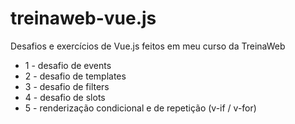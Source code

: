 # treinaweb-vue.js

Desafios e exercícios de Vue.js feitos em meu curso da TreinaWeb

 - 1 - desafio de events
 - 2 - desafio de templates
 - 3 - desafio de filters
 - 4 - desafio de slots
 - 5 - renderização condicional e de repetição (v-if / v-for)
